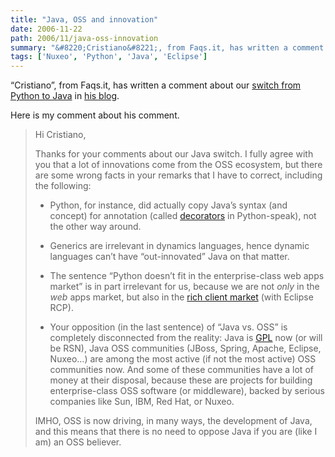 ```yaml
---
title: "Java, OSS and innovation"
date: 2006-11-22
path: 2006/11/java-oss-innovation
summary: "&#8220;Cristiano&#8221;, from Faqs.it, has written a comment about our switch from Python to Java in his blog."
tags: ['Nuxeo', 'Python', 'Java', 'Eclipse']
---
```


<p>&#8220;Cristiano&#8221;, from Faqs.it, has written a comment about our <a href="http://www.nuxeo.com/en/news/nuxeo-switches-to-java/">switch from Python to Java</a> in <a href="http://blog.faqs.it/?p=15">his blog</a>.</p><p>Here is my comment about his comment.</p>

<blockquote>
  <p>Hi Cristiano,</p>
  
  <p>Thanks for your comments about our Java switch. I fully agree with you that a lot of innovations come from the OSS ecosystem, but there are some wrong facts in your remarks that I have to correct, including the following:</p>
  
  <ul><li><p>Python, for instance, did actually copy Java&#8217;s syntax (and concept) for annotation (called <a href="http://www.python.org/dev/peps/pep-0318/">decorators</a> in Python-speak), not the other way around.</p></li>
  <li><p>Generics are irrelevant in dynamics languages, hence dynamic languages can&#8217;t have &#8220;out-innovated&#8221; Java on that matter.</p></li>
  <li><p>The sentence &#8220;Python doesn&#8217;t fit in the enterprise-class web apps market&#8221; is in part irrelevant for us, because we are not <em>only</em> in the <em>web</em> apps market, but also in the <a href="http://www.nuxeo.com/en/products/apogee">rich client market</a> (with Eclipse RCP).</p></li>
  <li><p>Your opposition (in the last sentence) of &#8220;Java vs. OSS&#8221; is completely disconnected from the reality: Java is <a href="http://blogs.sun.com/jonathan/entry/fueling_the_network_effect">GPL</a> now (or will be RSN), Java OSS communities (JBoss, Spring, Apache, Eclipse, Nuxeo&#8230;) are among the most active (if not the most active) OSS communities now. And some of these communities have a lot of money at their disposal, because these are projects for building enterprise-class OSS software (or middleware), backed by serious companies like Sun, IBM, Red Hat, or Nuxeo.</p></li>
  </ul><p>IMHO, OSS is now driving, in many ways, the development of Java, and this means that there is no need to oppose Java if you are (like I am) an OSS believer.</p>
</blockquote> 

